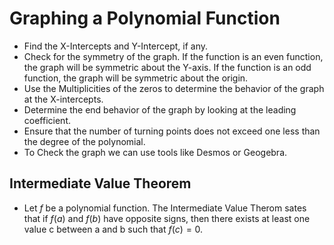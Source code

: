 # Graphing a Polynomial Function

- Find the X-Intercepts and Y-Intercept, if any.
- Check for the symmetry of the graph. If the function is an even function, the graph will be symmetric about the Y-axis. If the function is an odd function, the graph will be symmetric about the origin.
- Use the Multiplicities of the zeros to determine the behavior of the graph at the X-intercepts.
- Determine the end behavior of the graph by looking at the leading coefficient.
- Ensure that the number of turning points does not exceed one less than the degree of the polynomial.
- To Check the graph we can use tools like Desmos or Geogebra.

## Intermediate Value Theorem
- Let $f$ be a polynomial function. The Intermediate Value Therom sates that if $f(a)$ and $f(b)$ have opposite signs, then there exists at least one value c between a and b such that $f(c)=0$.